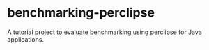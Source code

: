 # benchmarking-perclipse
A tutorial project to evaluate benchmarking using perclipse for Java applications.
